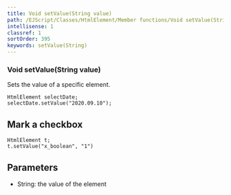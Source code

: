 ```yaml
---
title: Void setValue(String value)
path: /EJScript/Classes/HtmlElement/Member functions/Void setValue(String value)
intellisense: 1
classref: 1
sortOrder: 395
keywords: setValue(String)
---
```


### Void setValue(String value)

Sets the value of a specific element.

```crmscript
HtmlElement selectDate;
selectDate.setValue("2020.09.10");
```

## Mark a checkbox

```crmscript
HtmlElement t;
t.setValue("x_boolean", "1")
```

## Parameters

* String: the value of the element
